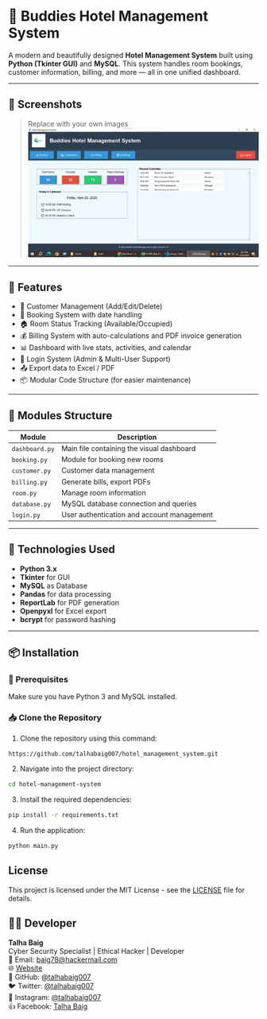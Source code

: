 # 🏨 Buddies Hotel Management System

A modern and beautifully designed **Hotel Management System** built using **Python (Tkinter GUI)** and **MySQL**. This system handles room bookings, customer information, billing, and more — all in one unified dashboard.

---

## 📸 Screenshots

> Replace with your own images  
![Dashboard Screenshot](dashboard.JPEG)

---

## 🚀 Features

- 👥 Customer Management (Add/Edit/Delete)
- 📅 Booking System with date handling
- 🏠 Room Status Tracking (Available/Occupied)
- 💰 Billing System with auto-calculations and PDF invoice generation
- 📊 Dashboard with live stats, activities, and calendar
- 🔐 Login System (Admin & Multi-User Support)
- 📤 Export data to Excel / PDF
- 📦 Modular Code Structure (for easier maintenance)

---

## 📁 Modules Structure

| Module         | Description |
|----------------|-------------|
| `dashboard.py` | Main file containing the visual dashboard |
| `booking.py`   | Module for booking new rooms |
| `customer.py`  | Customer data management |
| `billing.py`   | Generate bills, export PDFs |
| `room.py`      | Manage room information |
| `database.py`  | MySQL database connection and queries |
| `login.py`     | User authentication and account management |

---

## 🧰 Technologies Used

- **Python 3.x**
- **Tkinter** for GUI
- **MySQL** as Database
- **Pandas** for data processing
- **ReportLab** for PDF generation
- **Openpyxl** for Excel export
- **bcrypt** for password hashing

---

## 📦 Installation

### 🔧 Prerequisites

Make sure you have Python 3 and MySQL installed.

### 📥 Clone the Repository
1) Clone the repository using this command:
``` bash
https://github.com/talhabaig007/hotel_management_system.git 
```
2) Navigate into the project directory:
```bash
cd hotel-management-system
```
3) Install the required dependencies:
```bash
pip install -r requirements.txt
```
4) Run the application:
```bash
python main.py
```

## License

This project is licensed under the MIT License - see the [LICENSE](LICENSE) file for details.


## 🧑‍💻 Developer

**Talha Baig**  
Cyber Security Specialist | Ethical Hacker | Developer  
📧 Email: baig78@hackermail.com  
🌐 [Website](https://talhabaig.exploreeverything.blog/)  
🐙 GitHub: [@talhabaig007](https://github.com/talhabaig007/)  
🐦 Twitter: [@talhabaig007](https://www.Twitter.com/talhabaig007/)  
📸 Instagram: [@talhabaig007](https://www.instagram.com/talhabaig007/)  
👍 Facebook: [Talha Baig](https://www.facebook.com/p/Talha-Baig-100063795712836/)
